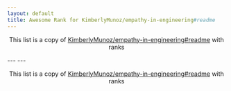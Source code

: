 ```yaml
---
layout: default
title: Awesome Rank for KimberlyMunoz/empathy-in-engineering#readme
---
```


<p align="center">
	This list is a copy of <a href="https://github.com/KimberlyMunoz/empathy-in-engineering#readme">KimberlyMunoz/empathy-in-engineering#readme</a> with ranks
</p>
---
---
<p align="center">
	This list is a copy of <a href="https://github.com/KimberlyMunoz/empathy-in-engineering#readme">KimberlyMunoz/empathy-in-engineering#readme</a> with ranks
</p>

